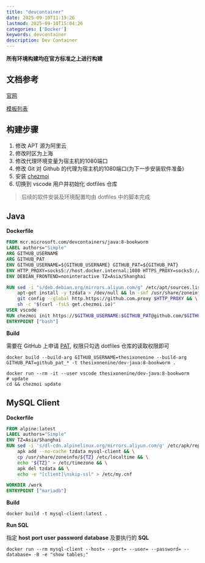 ```yaml
---
title: "devcontainer"
date: 2025-09-10T11:19:26
lastmod: 2025-09-10T15:04:26
categories: ['Docker']
keywords: devcontainer
description: Dev Container
---
```


**所有环境构建均在官方标准之上进行构建**

## 文档参考

[官网](https://containers.dev)

[模板列表](https://github.com/devcontainers/templates/tree/main/src)

## 构建步骤

1. 修改 APT 源为阿里云
2. 修改时区为上海
3. 修改代理环境变量为宿主机的1080端口
4. 修改 Git 对 Github 的代理为宿主机的1080端口(为下一步安装软件准备)
5. 安装 [chezmoi](https://chezmoi.io)
6. 切换到 vscode 用户并初始化 dotfiles 仓库

> 后续的软件安装及环境配置均由 dotfiles 中的脚本完成

## Java

**Dockerfile**

```Dockerfile
FROM mcr.microsoft.com/devcontainers/java:8-bookworm
LABEL authors="Simple"
ARG GITHUB_USERNAME
ARG GITHUB_PAT
ENV GITHUB_USERNAME=${GITHUB_USERNAME} GITHUB_PAT=${GITHUB_PAT}
ENV HTTP_PROXY=socks5://host.docker.internal:1080 HTTPS_PROXY=socks5://host.docker.internal:1080 GOPROXY=https://goproxy.cn,direct
ENV DEBIAN_FRONTEND=noninteractive TZ=Asia/Shanghai

RUN sed -i "s/deb.debian.org/mirrors.aliyun.com/g" /etc/apt/sources.list.d/debian.sources && apt-get update > /dev/null && apt-get upgrade -y > /dev/null && \
    apt-get install -y tzdata > /dev/null && ln -snf /usr/share/zoneinfo/$TZ /etc/localtime && echo $TZ > /etc/timezone && \
    git config --global http.https://github.com.proxy $HTTP_PROXY && \
    sh -c "$(curl -fsLS get.chezmoi.io)"
USER vscode
RUN chezmoi init https://$GITHUB_USERNAME:$GITHUB_PAT@github.com/$GITHUB_USERNAME/dotfiles.git
ENTRYPOINT ["bash"]
```

**Build**

需要在 GitHub 上申请 [PAT](https://github.com/settings/personal-access-tokens), 权限只勾选 dotfiles 仓库的读取权限即可

```shell
docker build --build-arg GITHUB_USERNAME=thesixonenine --build-arg GITHUB_PAT=github_pat_* -t thesixonenine/dev-java:8-bookworm .
```

```shell
docker run --rm -it --user vscode thesixonenine/dev-java:8-bookworm
# update
cd && chezmoi update
```

## MySQL Client

**Dockerfile**

```Dockerfile
FROM alpine:latest
LABEL authors="Simple"
ENV TZ=Asia/Shanghai
RUN sed -i 's/dl-cdn.alpinelinux.org/mirrors.aliyun.com/g' /etc/apk/repositories && \
    apk add --no-cache tzdata mysql-client && \
    cp /usr/share/zoneinfo/${TZ} /etc/localtime && \
    echo "${TZ}" > /etc/timezone && \
    apk del tzdata && \
    echo -e "[client]\nskip-ssl" > /etc/my.cnf

WORKDIR /work
ENTRYPOINT ["mariadb"]
```

**Build**

```shell
docker build -t mysql-client:latest .
```

**Run SQL**

指定 **host** **port** **user** **password** **database** 及要执行的 **SQL**

```shell
docker run --rm mysql-client --host= --port= --user= --password= --database= -B -e "show tables;"
```
